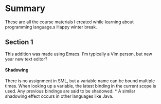 # Summary

These are all the course materials I created while learning about programming language.s Happy winter break.

## Section 1

This addition was made using Emacs. I'm typically a Vim person, but new year new text editor?

#### Shadowing

There is no assignment in SML, but a variable name can be bound multiple times.
When looking up a variable, the latest binding in the current scope is used.
Any previous bindings are said to be shadowed.
	* A similar shadowing effect occurs in other languages like Java.
